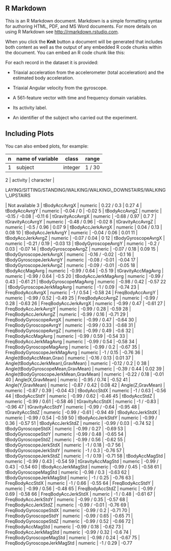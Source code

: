 R Markdown
----------

This is an R Markdown document. Markdown is a simple formatting syntax
for authoring HTML, PDF, and MS Word documents. For more details on
using R Markdown see
<a href="http://rmarkdown.rstudio.com" class="uri">http://rmarkdown.rstudio.com</a>.

When you click the **Knit** button a document will be generated that
includes both content as well as the output of any embedded R code
chunks within the document. You can embed an R code chunk like this:

For each record in the dataset it is provided:

-   Triaxial acceleration from the accelerometer (total acceleration)
    and the estimated body acceleration.

-   Triaxial Angular velocity from the gyroscope.

-   A 561-feature vector with time and frequency domain variables.

-   Its activity label.

-   An identifier of the subject who carried out the experiment.

Including Plots
---------------

You can also embed plots, for example:

<table>
<thead>
<tr class="header">
<th>n</th>
<th>name of variable</th>
<th>class</th>
<th>range</th>
</tr>
</thead>
<tbody>
<tr class="odd">
<td>1</td>
<td>subject</td>
<td>integer</td>
<td>1 / 30</td>
</tr>
</tbody>
</table>

2 | activity | character |
<tr>
<td>
LAYING/SITTING/STANDING/WALKING/WALKING\_DOWNSTAIRS/WALKING\_UPSTAIRS
</tr>
</td>

| Not available 3 | tBodyAccAvrgX | numeric | 0.22 / 0.3 | 0.27 4 |
tBodyAccAvrgY | numeric | -0.04 / 0 | -0.02 5 | tBodyAccAvrgZ | numeric
| -0.15 / -0.08 | -0.11 6 | tGravityAccAvrgX | numeric | -0.68 / 0.97 |
0.7 7 | tGravityAccAvrgY | numeric | -0.48 / 0.96 | -0.02 8 |
tGravityAccAvrgZ | numeric | -0.5 / 0.96 | 0.07 9 | tBodyAccJerkAvrgX |
numeric | 0.04 / 0.13 | 0.08 10 | tBodyAccJerkAvrgY | numeric | -0.04 /
0.06 | 0.01 11 | tBodyAccJerkAvrgZ | numeric | -0.07 / 0.04 | 0 12 |
tBodyGyroscopeAvrgX | numeric | -0.21 / 0.19 | -0.03 13 |
tBodyGyroscopeAvrgY | numeric | -0.2 / 0.03 | -0.07 14 |
tBodyGyroscopeAvrgZ | numeric | -0.07 / 0.18 | 0.09 15 |
tBodyGyroscopeJerkAvrgX | numeric | -0.16 / -0.02 | -0.1 16 |
tBodyGyroscopeJerkAvrgY | numeric | -0.08 / -0.01 | -0.04 17 |
tBodyGyroscopeJerkAvrgZ | numeric | -0.09 / -0.01 | -0.05 18 |
tBodyAccMagAvrg | numeric | -0.99 / 0.64 | -0.5 19 | tGravityAccMagAvrg
| numeric | -0.99 / 0.64 | -0.5 20 | tBodyAccJerkMagAvrg | numeric |
-0.99 / 0.43 | -0.61 21 | tBodyGyroscopeMagAvrg | numeric | -0.98 / 0.42
| -0.57 22 | tBodyGyroscopeJerkMagAvrg | numeric | -1 / 0.09 | -0.74 23
| FreqBodyAccAvrgX | numeric | -1 / 0.54 | -0.58 24 | FreqBodyAccAvrgY |
numeric | -0.99 / 0.52 | -0.49 25 | FreqBodyAccAvrgZ | numeric | -0.99 /
0.28 | -0.63 26 | FreqBodyAccJerkAvrgX | numeric | -0.99 / 0.47 | -0.61
27 | FreqBodyAccJerkAvrgY | numeric | -0.99 / 0.28 | -0.59 28 |
FreqBodyAccJerkAvrgZ | numeric | -0.99 / 0.16 | -0.71 29 |
FreqBodyGyroscopeAvrgX | numeric | -0.99 / 0.47 | -0.64 30 |
FreqBodyGyroscopeAvrgY | numeric | -0.99 / 0.33 | -0.68 31 |
FreqBodyGyroscopeAvrgZ | numeric | -0.99 / 0.49 | -0.6 32 |
FreqBodyAccMagAvrg | numeric | -0.99 / 0.59 | -0.54 33 |
FreqBodyAccJerkMagAvrg | numeric | -0.99 / 0.54 | -0.58 34 |
FreqBodyGyroscopeMagAvrg | numeric | -0.99 / 0.2 | -0.67 35 |
FreqBodyGyroscopeJerkMagAvrg | numeric | -1 / 0.15 | -0.76 36 |
Angle(tBodyAccMean,Grav) | numeric | -0.16 / 0.13 | 0.01 37 |
Angle(tBodyAccJerkMean),GravMean) | numeric | -0.12 / 0.2 | 0 38 |
Angle(tBodyGyroscopeMean,GravMean) | numeric | -0.39 / 0.44 | 0.02 39 |
Angle(tBodyGyroscopeJerkMean,GravMean) | numeric | -0.22 / 0.18 | -0.01
40 | Angle(X,GravMean) | numeric | -0.95 / 0.74 | -0.52 41 |
Angle(Y,GravMean) | numeric | -0.87 / 0.42 | 0.08 42 | Angle(Z,GravMean)
| numeric | -0.87 / 0.39 | -0.04 43 | tBodyAccStdX | numeric | -1 / 0.63
| -0.56 44 | tBodyAccStdY | numeric | -0.99 / 0.62 | -0.46 45 |
tBodyAccStdZ | numeric | -0.99 / 0.61 | -0.58 46 | tGravityAccStdX |
numeric | -1 / -0.83 | -0.96 47 | tGravityAccStdY | numeric | -0.99 /
-0.64 | -0.95 48 | tGravityAccStdZ | numeric | -0.99 / -0.61 | -0.94 49
| tBodyAccJerkStdX | numeric | -0.99 / 0.54 | -0.59 50 |
tBodyAccJerkStdY | numeric | -0.99 / 0.36 | -0.57 51 | tBodyAccJerkStdZ
| numeric | -0.99 / 0.03 | -0.74 52 | tBodyGyroscopeStdX | numeric |
-0.99 / 0.27 | -0.69 53 | tBodyGyroscopeStdY | numeric | -0.99 / 0.48 |
-0.65 54 | tBodyGyroscopeStdZ | numeric | -0.99 / 0.56 | -0.62 55 |
tBodyGyroscopeJerkStdX | numeric | -1 / 0.18 | -0.7 56 |
tBodyGyroscopeJerkStdY | numeric | -1 / 0.3 | -0.76 57 |
tBodyGyroscopeJerkStdZ | numeric | -1 / 0.19 | -0.71 58 | tBodyAccMagStd
| numeric | -0.99 / 0.43 | -0.54 59 | tGravityAccMagStd | numeric |
-0.99 / 0.43 | -0.54 60 | tBodyAccJerkMagStd | numeric | -0.99 / 0.45 |
-0.58 61 | tBodyGyroscopeMagStd | numeric | -0.98 / 0.3 | -0.63 62 |
tBodyGyroscopeJerkMagStd | numeric | -1 / 0.25 | -0.76 63 |
FreqBodyAccStdX | numeric | -1 / 0.66 | -0.55 64 | FreqBodyAccStdY |
numeric | -0.99 / 0.56 | -0.48 65 | FreqBodyAccStdZ | numeric | -0.99 /
0.69 | -0.58 66 | FreqBodyAccJerkStdX | numeric | -1 / 0.48 | -0.61 67 |
FreqBodyAccJerkStdY | numeric | -0.99 / 0.35 | -0.57 68 |
FreqBodyAccJerkStdZ | numeric | -0.99 / -0.01 | -0.76 69 |
FreqBodyGyroscopeStdX | numeric | -0.99 / 0.2 | -0.71 70 |
FreqBodyGyroscopeStdY | numeric | -0.99 / 0.65 | -0.65 71 |
FreqBodyGyroscopeStdZ | numeric | -0.99 / 0.52 | -0.66 72 |
FreqBodyAccMagStd | numeric | -0.99 / 0.18 | -0.62 73 |
FreqBodyAccJerkMagStd | numeric | -0.99 / 0.32 | -0.6 74 |
FreqBodyGyroscopeMagStd | numeric | -0.98 / 0.24 | -0.67 75 |
FreqBodyGyroscopeJerkMagStd | numeric | -1 / 0.29 | -0.77
